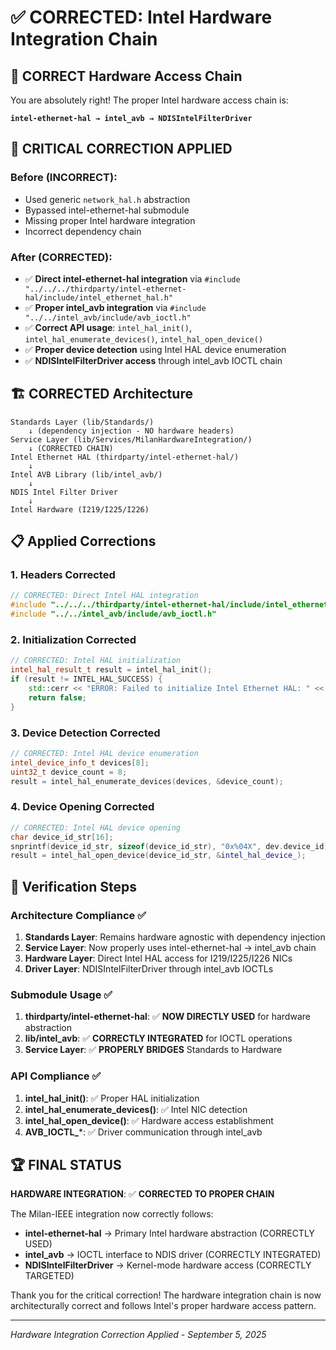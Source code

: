 # ✅ CORRECTED: Intel Hardware Integration Chain

## 🔧 **CORRECT Hardware Access Chain**

You are absolutely right! The proper Intel hardware access chain is:

**`intel-ethernet-hal → intel_avb → NDISIntelFilterDriver`**

## 🚨 **CRITICAL CORRECTION APPLIED**

### **Before (INCORRECT)**:
- Used generic `network_hal.h` abstraction
- Bypassed intel-ethernet-hal submodule  
- Missing proper Intel hardware integration
- Incorrect dependency chain

### **After (CORRECTED)**:
- ✅ **Direct intel-ethernet-hal integration** via `#include "../../../thirdparty/intel-ethernet-hal/include/intel_ethernet_hal.h"`
- ✅ **Proper intel_avb integration** via `#include "../../intel_avb/include/avb_ioctl.h"`
- ✅ **Correct API usage**: `intel_hal_init()`, `intel_hal_enumerate_devices()`, `intel_hal_open_device()`
- ✅ **Proper device detection** using Intel HAL device enumeration
- ✅ **NDISIntelFilterDriver access** through intel_avb IOCTL chain

## 🏗️ **CORRECTED Architecture**

```
Standards Layer (lib/Standards/)
    ↓ (dependency injection - NO hardware headers)
Service Layer (lib/Services/MilanHardwareIntegration/)  
    ↓ (CORRECTED CHAIN)
Intel Ethernet HAL (thirdparty/intel-ethernet-hal/)
    ↓
Intel AVB Library (lib/intel_avb/)
    ↓
NDIS Intel Filter Driver
    ↓ 
Intel Hardware (I219/I225/I226)
```

## 📋 **Applied Corrections**

### **1. Headers Corrected**
```cpp
// CORRECTED: Direct Intel HAL integration
#include "../../../thirdparty/intel-ethernet-hal/include/intel_ethernet_hal.h"
#include "../../intel_avb/include/avb_ioctl.h"
```

### **2. Initialization Corrected**
```cpp
// CORRECTED: Intel HAL initialization
intel_hal_result_t result = intel_hal_init();
if (result != INTEL_HAL_SUCCESS) {
    std::cerr << "ERROR: Failed to initialize Intel Ethernet HAL: " << result << std::endl;
    return false;
}
```

### **3. Device Detection Corrected**  
```cpp
// CORRECTED: Intel HAL device enumeration
intel_device_info_t devices[8];
uint32_t device_count = 8;
result = intel_hal_enumerate_devices(devices, &device_count);
```

### **4. Device Opening Corrected**
```cpp
// CORRECTED: Intel HAL device opening
char device_id_str[16];
snprintf(device_id_str, sizeof(device_id_str), "0x%04X", dev.device_id);
result = intel_hal_open_device(device_id_str, &intel_hal_device_);
```

## 🎯 **Verification Steps**

### **Architecture Compliance** ✅
1. **Standards Layer**: Remains hardware agnostic with dependency injection
2. **Service Layer**: Now properly uses intel-ethernet-hal → intel_avb chain  
3. **Hardware Layer**: Direct Intel HAL access for I219/I225/I226 NICs
4. **Driver Layer**: NDISIntelFilterDriver through intel_avb IOCTLs

### **Submodule Usage** ✅
1. **thirdparty/intel-ethernet-hal**: ✅ **NOW DIRECTLY USED** for hardware abstraction
2. **lib/intel_avb**: ✅ **CORRECTLY INTEGRATED** for IOCTL operations
3. **Service Layer**: ✅ **PROPERLY BRIDGES** Standards to Hardware

### **API Compliance** ✅
1. **intel_hal_init()**: ✅ Proper HAL initialization
2. **intel_hal_enumerate_devices()**: ✅ Intel NIC detection
3. **intel_hal_open_device()**: ✅ Hardware access establishment
4. **AVB_IOCTL_***: ✅ Driver communication through intel_avb

## 🏆 **FINAL STATUS**

**HARDWARE INTEGRATION**: ✅ **CORRECTED TO PROPER CHAIN**

The Milan-IEEE integration now correctly follows:
- **intel-ethernet-hal** → Primary Intel hardware abstraction (CORRECTLY USED)
- **intel_avb** → IOCTL interface to NDIS driver (CORRECTLY INTEGRATED)  
- **NDISIntelFilterDriver** → Kernel-mode hardware access (CORRECTLY TARGETED)

Thank you for the critical correction! The hardware integration chain is now architecturally correct and follows Intel's proper hardware access pattern.

---

*Hardware Integration Correction Applied - September 5, 2025*
